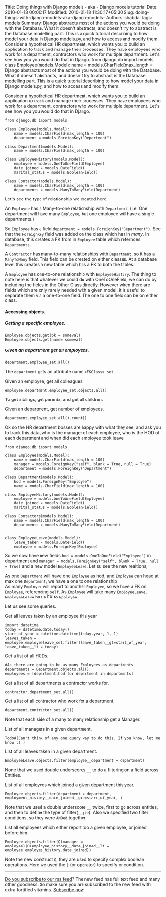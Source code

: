 Title: Doing things with Django models - aka - Django models tutorial
Date: 2010-01-18 00:00:17
Modified: 2010-01-18 11:30:17+05:30
Slug: doing-things-with-django-models-aka-django-models-
Authors: shabda
Tags: models
Summary: Django abstracts most of the actions you would be doing with the Database. What it doesn't abstracts, and doesn't try to abstract is the Database modelling part. This is a quick tutorial describing to how model your data in Django models.py, and how to access and modify them. Consider a hypothetical HR department, which wants you to build an application to track and manage their processes. They have employees who work for a department, contractors who work for multiple department. Let's see how you you would do that in Django. from django.db import models class Employee(models.Model): name = models.CharField(max_length =
Django abstracts most of the actions you would be doing with the Database.
What it doesn't abstracts, and doesn't try to abstract is the Database modelling part. This is a quick tutorial
describing to how model your data in Django models.py, and how to access and modify them.

Consider a hypothetical HR department, which wants you to build an application to track and manage their processes.
They have employees who work for a department, contractors who work for multiple department. Let's see how you
you would do that in Django.


    from django.db import models
    
    class Employee(models.Model):
        name = models.CharField(max_length = 100)
        department = models.ForeignKey("Department")
        
    class Department(models.Model):
        name = models.CharField(max_length = 100)
        
    class EmployeeHistory(models.Model):
        employee = models.OneToOneField(Employee)
        date_joined = models.DateField()
        marital_status = models.BooleanField()
        
    class Contactor(models.Model):
        name = models.CharField(max_length = 100)
        departments = models.ManyToManyField(Department)
    
    
Let's see the type of relationship we created here.

An `Employee` has a Many-to-one relationship with `Department`, (i.e. One department will have many
`Employee`, but one employee will have a single departments.)

So `Employee` has a field `department = models.ForeignKey("Department")`. See that the `ForeignKey` field
was added on the class which has in *many*. In database, this creates a FK from in `Employee` table which refernces
`Departments`.

A `Contractor` has many-to-many relationships with `Department`, so it has a `ManyToMany` field. This field can be created
on either classes. At a database level this creates a new table which has a FK to both the tables.

A `Employee` has one-to-one relationship with `EmployeeHistory`. The thing to note here is that whatever we could do with
OneToOneField, we can do by including the fields in the Other Class directly. However when there are fields which are only rarely
needed with a given model, it is useful to separate them via a one-to-one field. The one to one field can be on either class.


#### Accessing objects.

##### Getting a specific employee.

    Employee.objects.get(pk = someval)
    Employee.objects.get(name= someval)
    
##### Given an department get all employees.
    
    department.employee_set.all()
    
The `department` gets an attribute name `<FKClass>_set`.
    
Given an employee, get all colleagues.

    employee.department.employee_set.objects.all()
    
To get siblings, get parents, and get all children.

Given an department, get number of employees.

    department.employee_set.all().count()
    

Ok so the HR department bosses are happy with what they see, and ask you to track this data,
who is the manager of each employee, who is the HOD of each department and when did each employee took leave.


    from django.db import models
    
    class Employee(models.Model):
        name = models.CharField(max_length = 100)
        manager = models.ForeignKey("self", blank = True, null = True)
        department = models.ForeignKey("Department")
        
    class Department(models.Model):
        hod = models.ForeignKey("Employee")
        name = models.CharField(max_length = 100)
        
    class EmployeeHistory(models.Model):
        employee = models.OneToOneField(Employee)
        date_joined = models.DateField()
        marital_status = models.BooleanField()
        
    class Contactors(models.Model):
        name = models.CharField(max_length = 100)
        departments = models.ManyToManyField(Department)
        
    
    class EmployeeLeave(models.Model):
        leave_taken = models.DateField()
        employee = models.ForeignKey(Employee)
        
So we now have new fields `hod = models.OneToOneField("Employee")` in department and
`manager = models.ForeignKey("self", blank = True, null = True)` and a new model `EmployeeLeave`. Let su see
the new realtions,

As one `Department` will have one `Employee` as hod, and `Employee` can head at max one `Department`, we have a one to one relationship  
As many `Employee` will report to another `Employee`, so we have a FK on `Employee`, referencing `self`.
As `Employee` will take many `EmployeeLeave`, `EmployeeLeave` has a FK to `Epployee`

Let us see some queries.


Get all leaves taken by an employee this year

    import datetime
    today = datetime.date.today()
    start_of_year = datetime.datetime(today.year, 1, 1)
    leaves_taken = employee.employeeleave_set.filter(leave_taken__gt=start_of_year, leave_taken__lt = today)


Get a list of all HODs.

    #As there are going to be as many Employees as departments
    departments = Department.objects.all()
    employees = [department.hod for department in departments]

Get a list of all departments a contractor works for.
    
    contractor.department_set.all()
    
Get a list of all contractor who work for a department.

    department.contractor_set.all()
    
Note that each side of a many to many relationship get a Manager.

List of all managers in a given department.

    Todo#(Can't think of any one query way to do this. If you know, let me know :) )

List of all leaves taken in a given department.

    EmployeeLeave.objects.filter(employee__department = department)
    
None that we used double underscores `__` to do a filtering on a field across Entities.

List of all employees which joined a given department this year.
    
    Employee.objects.filter(department = department, employment_history__date_joined__gte=start_of_year, )
    
Note that we used a double underscore `__` twice, first to go across entities, and then to define the type of filter(`__gte`).
Also we specified two filter conditions, so they were `ANDed` together.

List all employees which either report too a given employee, or joined before him.

    Employee.objects.filter(Q(manager = employee)|Q(employee_history__date_joined__lt = employee.employee_history.date_joined))
    
Note the new construct `Q`, they are used to specify complex boolean operations. Here we used the `|` (or operator) to specify or condition.

-----

[Do you subscribe to our rss feed](http://feeds.feedburner.com/uswarearticles)? The new feed has full text feed and many other goodness. So make sure you are subscribed to the new feed with extra fortified vitamins. [Subscribe now](http://feeds.feedburner.com/uswarearticles).





